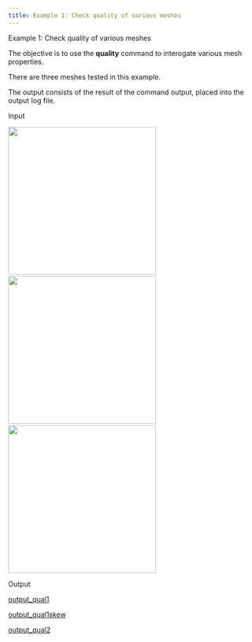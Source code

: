 ```yaml
---
title: Example 1: Check quality of various meshes
---
```


Example 1: Check quality of various meshes

 The objective is to use the **quality** command to interogate various
 mesh properties.

 There are three meshes tested in this example.

 The output consists of the result of the command output, placed into
 the output log file.

Input

<img height="300" width="300" src="https://lanl.github.io/LaGriT/assets/images/qual1_tn.gif">
   
<img height="300" width="300" src="https://lanl.github.io/LaGriT/assets/images/qua11skew_tn.gif"> 
   
<img height="300" width="300" src="https://lanl.github.io/LaGriT/assets/images/qual2_tn.gif"> 

Output

 [output\_qual1](../output_qual1)

 [output\_qual1skew](../output_qual1skew)

 [output\_qual2](../output_qual2)


